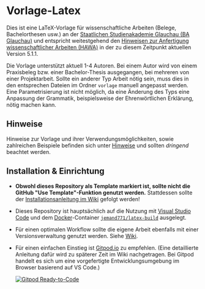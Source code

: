 # Vorlage-Latex

Dies ist eine LaTeX-Vorlage für wissenschaftliche Arbeiten (Belege, Bachelorthesen usw.) an der [Staatlichen Studienakademie Glauchau (BA Glauchau)](https://www.ba-glauchau.de/) und entspricht weitestgehend den [Hinweisen zur Anfertigung wissenschaftlicher Arbeiten (HAWA)](https://www.ba-glauchau.de/fileadmin/glauchau/waehrend-des-studium/dokumente/pruefungen/4BA-F.207_HAWA_V5_1_1.pdf) in der zu diesem Zeitpunkt aktuellen Version 5.1.1.

Die Vorlage unterstützt aktuell 1-4 Autoren. Bei einem Autor wird von einem Praxisbeleg bzw. einer Bachelor-Thesis ausgegangen, bei mehreren von einer Projektarbeit. Sollte ein anderer Typ Arbeit nötig sein, muss dies in den entsprechen Dateien im Ordner `vorlage` manuell angepasst werden. Eine Parametrisierung ist nicht möglich, da eine Änderung des Typs eine Anpassung der Grammatik, beispielsweise der Ehrenwörtlichen Erklärung, nötig machen kann.

## Hinweise

Hinweise zur Vorlage und ihrer Verwendungsmöglichkeiten, sowie zahlreichen Beispiele befinden sich unter [Hinweise](HINWEISE.md) und sollten _dringend_ beachtet werden.

## Installation & Einrichtung

- **Obwohl dieses Repository als Template markiert ist, sollte nicht die GitHub "Use Template"-Funktion genutzt werden.** Stattdessen sollte der [Installationsanleitung im Wiki](https://github.com/ba-latex/Vorlage-Latex/wiki/Installation-&-Einrichtung) gefolgt werden!
- Dieses Repository ist hauptsächlich auf die Nutzung mit [Visual Studio Code](https://code.visualstudio.com/download) und dem [Docker](https://docs.docker.com/engine/install/)-Container [`jemand771/latex-build`](https://github.com/jemand771/latex-build/pkgs/container/latex-build) ausgelegt.
- Für einen optimalen Workflow sollte die eigene Arbeit ebenfalls mit einer Versionsverwaltung genutzt werden. Siehe [Wiki](https://github.com/DSczyrba/Vorlage-Latex/wiki/Installation-&-Einrichtung#versionsverwaltung).
- Für einen einfachen Einstieg ist [Gitpod.io](https://gitpod.io/#) zu empfehlen. (Eine detaillierte Anleitung dafür wird zu späterer Zeit im Wiki nachgetragen. Bei Gitpod handelt es sich um eine vorgefertigte Entwicklungsumgebung im Browser basierend auf VS Code.)

  [![Gitpod Ready-to-Code](https://img.shields.io/badge/Gitpod-Ready--to--Code-blue?logo=gitpod&style=flat-square)](https://gitpod.io/from-referrer/)
